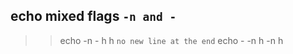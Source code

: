 ## echo mixed flags `-n and -`

>> echo -n - h
>> h `no new line at the end`
>> echo - -n h
>> -n h
